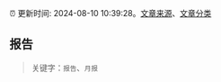 :alarm_clock: 更新时间: 2024-08-10 10:39:28。[文章来源](/README.md)、[文章分类](/TAGS.md)

## 报告


> 关键字：`报告`、`月报`




